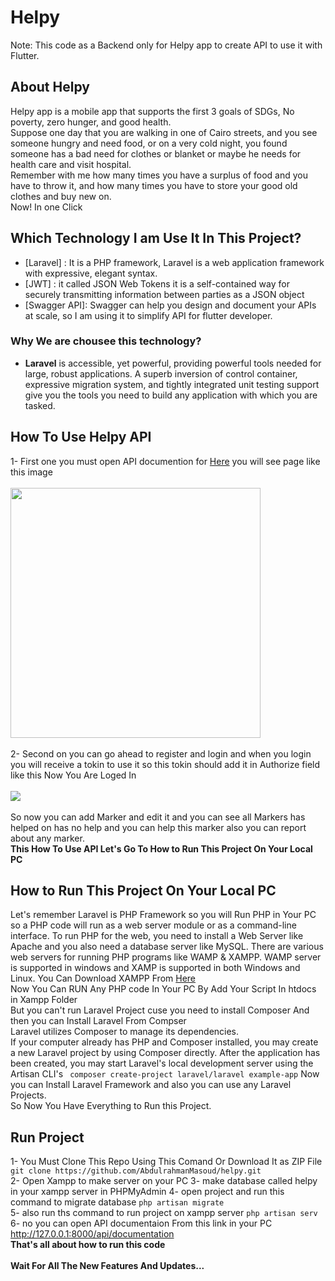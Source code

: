 # Helpy
Note: This code as a Backend only for Helpy app to create API to use it with Flutter.
## About Helpy
Helpy app is a mobile app that supports the first 3 goals of SDGs, No poverty, zero hunger, and good health.<br>
Suppose one day that you are walking in one of Cairo streets, and you see someone hungry and need food, or on a very cold night, you found someone has a bad need for clothes or blanket or maybe he needs for health care and visit hospital.<br>
Remember with me how many times you have a surplus of food and you have to throw it, and how many times you have to store your good old clothes and buy new on.<br>
Now! In one Click

## Which Technology I am Use It In This Project?
* [Laravel]    : It is a PHP framework, Laravel is a web application framework with expressive, elegant syntax.
* [JWT]        : it called JSON Web Tokens  it is a self-contained way for securely transmitting information between parties as a JSON object
* [Swagger API]: Swagger can help you design and document your APIs at scale, so I am using it to simplify API for flutter developer.
### Why We are chousee this technology?
* <b>Laravel</b> is accessible, yet powerful, providing powerful tools needed for large, robust applications. A superb inversion of control container, expressive migration system, and tightly integrated unit testing support give you the tools you need to build any application with which you are tasked.

## How To Use Helpy API
1- First one you must open API documention for <a href="http://dsc-helpy.herokuapp.com/api/documentation">Here</a>
you will see page like this image
<br><br><img src="https://i.imgur.com/ynlYG7j.png" width="400px"><br><br>
2- Second on you can go ahead to register and login and when you login you will receive a tokin to use it 
so this tokin should add it in Authorize field like this Now You Are Loged In<br><br>
<img src="https://i.imgur.com/JBywgJB.png"><br><br>
So now you can add Marker and edit  it and you can see all Markers has helped on has no help and you can help this marker also you can report about any marker.
<br>
<b>This How To Use API Let's Go To How to Run This Project On Your Local PC</b>
<br>
## How to Run This Project On Your Local PC <br>
Let's remember Laravel is PHP Framework so you will Run PHP in Your PC
so a PHP code will run as a web server module or as a command-line interface. To run PHP for the web, you need to install a Web Server like Apache and you also need a database server like MySQL. There are various web servers for running PHP programs like WAMP & XAMPP. WAMP server is supported in windows and XAMP is supported in both Windows and Linux. 
You Can Download XAMPP From <a href="https://www.apachefriends.org/download.html">Here</a><br>
Now You Can RUN Any PHP code In Your PC By Add Your Script In htdocs in Xampp Folder
<br> But you can't run Laravel Project cuse you need to install Composer And then you can Install Laravel From Compser <br>
Laravel utilizes Composer to manage its dependencies.
<br>
If your computer already has PHP and Composer installed, you may create a new Laravel project by using Composer directly. After the application has been created, you may start Laravel's local development server using the Artisan CLI's
```  composer create-project laravel/laravel example-app ```
Now you can Install Laravel Framework and also you can use any Laravel Projects. <br>
So Now You Have Everything to Run this Project.

## Run Project
1- You Must Clone This Repo Using This Comand Or Download It as ZIP File
``` git clone https://github.com/AbdulrahmanMasoud/helpy.git ```
<br>
2- Open Xampp to make server on your PC
3- make database called helpy in your xampp server in PHPMyAdmin
4- open project and run this command to migrate database
``` php artisan migrate ``` <br>
5- also run ths command to run project on xampp server
``` php artisan serv ``` <br>
6- no you can open API documentaion From this link in your PC
http://127.0.0.1:8000/api/documentation
<br>
<b>That's all about how to run this code</b>
<br> <br>
<b align="center">Wait For All The New Features And Updates...</b>
